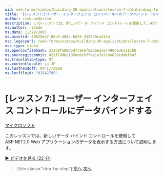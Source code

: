 ```yaml
---
uid: web-forms/videos/building-20-applications/lesson-7-databinding-to-user-interface-controls
title: '[レッスン7:]ユーザー インターフェイス コントロールへのデータバインド |マイクロソフトドキュメント'
author: rick-anderson
description: このレッスンでは、新しいデータ バインド コントロールを使用して、ASP.NET&#160;2.0 Web アプリケーションのデータを表示する方法について説明します。
ms.author: riande
ms.date: 11/29/2005
ms.assetid: 49625de7-06c3-484c-bd76-d322b9ca41ea
msc.legacyurl: /web-forms/videos/building-20-applications/lesson-7-databinding-to-user-interface-controls
msc.type: video
ms.openlocfilehash: 211c9fe88b5d7c92ef52bae2567499de36c112b8
ms.sourcegitcommit: 022f79dbc1350e0c6ffaa1e7e7c6e850cdabf9af
ms.translationtype: MT
ms.contentlocale: ja-JP
ms.lasthandoff: 04/17/2020
ms.locfileid: "81542795"
---
```

# <a name="lesson-7-databinding-to-user-interface-controls"></a>[レッスン 7:] ユーザー インターフェイス コントロールにデータバインドする

[マイクロソフト](https://github.com/microsoft)

このレッスンでは、新しいデータ バインド コントロールを使用して ASP.NET2.0 Web アプリケーションのデータを表示する方法について説明します。

[&#9654; ビデオを見る (22 分)](https://channel9.msdn.com/Blogs/ASP-NET-Site-Videos/lesson-7-databinding-to-user-interface-controls)

> [!div class="step-by-step"]
> [前へ](lesson-6-working-with-stylesheets-and-master-pages.md)
> [次へ](lesson-8-working-with-the-gridview-and-formview.md)
